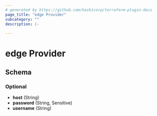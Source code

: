 ```yaml
---
# generated by https://github.com/hashicorp/terraform-plugin-docs
page_title: "edge Provider"
subcategory: ""
description: |-
  
---
```


# edge Provider





<!-- schema generated by tfplugindocs -->
## Schema

### Optional

- **host** (String)
- **password** (String, Sensitive)
- **username** (String)
